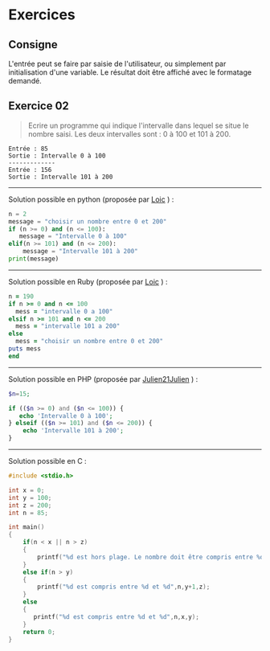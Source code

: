 # Exercices
## Consigne
L'entrée peut se faire par saisie de l'utilisateur, ou simplement par initialisation d'une variable. Le résultat doit être affiché avec le formatage demandé.

## Exercice 02
>Ecrire un programme qui indique l'intervalle dans lequel se situe le nombre saisi.
>Les deux intervalles sont : 0 à 100 et 101 à 200.
```
Entrée : 85
Sortie : Intervalle 0 à 100
-------------
Entrée : 156
Sortie : Intervalle 101 à 200
```
-----------------------------------------------------
Solution possible en python (proposée par [Loic](https://github.com/EuryX) )  :
```python
n = 2
message = "choisir un nombre entre 0 et 200"
if (n >= 0) and (n <= 100):
   message = "Intervalle 0 à 100"
elif(n >= 101) and (n <= 200):
    message = "Intervalle 101 à 200"
print(message)
```
-----------------------------------------------------
Solution possible en Ruby (proposée par [Loic](https://github.com/EuryX) )  :
```Ruby
n = 190
if n >= 0 and n <= 100
  mess = "intervalle 0 a 100"
elsif n >= 101 and n <= 200
  mess = "intervalle 101 a 200"
else 
  mess = "choisir un nombre entre 0 et 200"
puts mess
end
```
-----------------------------------------------------
Solution possible en PHP (proposée par [Julien21Julien](https://github.com/Julien21Julien) )  :
```PHP
$n=15;

if (($n >= 0) and ($n <= 100)) {
   echo 'Intervalle 0 à 100';
} elseif (($n >= 101) and ($n <= 200)) {
    echo 'Intervalle 101 à 200';
}
```
-----------------------------------------------------
Solution possible en C :
```C
#include <stdio.h>

int x = 0;
int y = 100;
int z = 200;
int n = 85;

int main()
{
    if(n < x || n > z)
    {
        printf("%d est hors plage. Le nombre doit être compris entre %d et %d",n,x,z);
    }
    else if(n > y)
    {
        printf("%d est compris entre %d et %d",n,y+1,z);
    }
    else
    {
       printf("%d est compris entre %d et %d",n,x,y); 
    }
    return 0;
}
```
